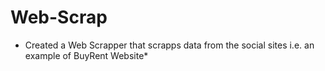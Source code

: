 # Web-Scrap
* Created a Web Scrapper that scrapps data from the social sites i.e. an example of BuyRent Website*
